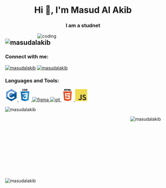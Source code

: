 <h1 align="center">Hi 👋, I'm Masud Al Akib</h1>
<h3 align="center">I am a studnet</h3>

<img align="right" alt="coding" width="400" src="https://user-images.githubusercontent.com/55389276/140866485-8fb1c876-9a8f-4d6a-98dc-08c4981eaf70.gif">


<h2><p align="left"> <img src="https://komarev.com/ghpvc/?username=masudalakib&label=Profile%20views&color=0e75b6&style=flat" alt="masudalakib" /> </p> </h2>

<h3 align="left">Connect with me:</h3>
<p align="left">
<a href="[https://fb.com/masudalakib](https://www.facebook.com/profile.php?id=100007786488335)" target="blank"><img align="center" src="https://raw.githubusercontent.com/rahuldkjain/github-profile-readme-generator/master/src/images/icons/Social/facebook.svg" alt="masudalakib" height="30" width="40" /></a>
<a href="https://instagram.com/masudalakib" target="blank"><img align="center" src="https://raw.githubusercontent.com/rahuldkjain/github-profile-readme-generator/master/src/images/icons/Social/instagram.svg" alt="masudalakib" height="30" width="40" /></a>
</p>


<h3 align="left">Languages and Tools:</h3>
<p align="left"> <a href="https://www.cprogramming.com/" target="_blank" rel="noreferrer"> <img src="https://raw.githubusercontent.com/devicons/devicon/master/icons/c/c-original.svg" alt="c" width="40" height="40"/> </a> 
  <a href="https://www.w3schools.com/css/" target="_blank" rel="noreferrer"> <img src="https://raw.githubusercontent.com/devicons/devicon/master/icons/css3/css3-original-wordmark.svg" alt="css3" width="40" height="40"/> </a> <a href="https://www.figma.com/" target="_blank" rel="noreferrer"> <img src="https://www.vectorlogo.zone/logos/figma/figma-icon.svg" alt="figma" width="40" height="40"/> </a> <a href="https://git-scm.com/" target="_blank" rel="noreferrer"> <img src="https://www.vectorlogo.zone/logos/git-scm/git-scm-icon.svg" alt="git" width="40" height="40"/> </a> <a href="https://www.w3.org/html/" target="_blank" rel="noreferrer">
  <img src="https://raw.githubusercontent.com/devicons/devicon/master/icons/html5/html5-original-wordmark.svg" alt="html5" width="40" height="40"/> </a> <a href="https://developer.mozilla.org/en-US/docs/Web/JavaScript" target="_blank" rel="noreferrer"> <img src="https://raw.githubusercontent.com/devicons/devicon/master/icons/javascript/javascript-original.svg" alt="javascript" width="40" height="40"/> </a> </p>
  
  
<p><img align="center" src="https://github-readme-stats.vercel.app/api/top-langs?username=masudalakib&show_icons=true&locale=en&layout=compact" alt="masudalakib" /></p>

<p>&nbsp;<img align="right" src="https://github-readme-stats.vercel.app/api?username=masudalakib&show_icons=true&locale=en" alt="masudalakib" /></p>
<br/>
<br/>
<br/> <br/><br/><br/><br/><br/><br/>
<p><img align="center" src="https://github-readme-streak-stats.herokuapp.com/?user=masudalakib&" alt="masudalakib" /></p>

